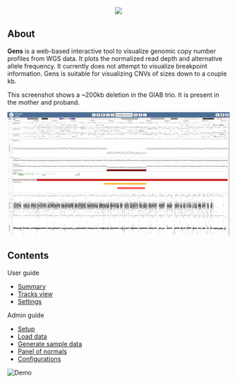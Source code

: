 <p align="center">
  <img src="images/gens_logo_with_text.png" width="300">
</p>

## About

**Gens** is a web-based interactive tool to visualize genomic copy number profiles from WGS data. It plots the normalized read depth and alternative allele frequency. It currently does not attempt to visualize breakpoint information. Gens is suitable for visualizing CNVs of sizes down to a couple kb.

This screenshot shows a ~200kb deletion in the GIAB trio. It is present in the mother and proband. 

<img src="docs/img/giab_trio_upd.PNG">

## Contents

User guide

* [Summary](docs/user_guide/user_summary.md)
* [Tracks view](docs/user_guide/tracks_view.md)
* [Settings](docs/user_guide/settings.md)

Admin guide

- [Setup](docs/admin_guide/installation.md)
- [Load data](docs/admin_guide/load_gens_data.md)
- [Generate sample data](docs/admin_guide/generate_gens_data.md)
- [Panel of normals](docs/admin_guide/panel_of_normals.md)
- [Configurations](docs/admin_guide/configure_gens.md)

![Demo](https://raw.githubusercontent.com/SMD-Bioinformatics-Lund/Documentation-resources/refs/heads/master/gens/demo.gif)

